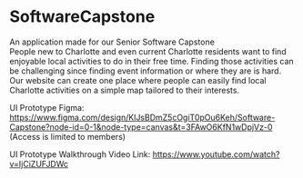 # SoftwareCapstone
An application made for our Senior Software Capstone  
People new to Charlotte and even current Charlotte residents want to find enjoyable local activities to do in their free time. Finding those activities can be challenging since finding event information or where they are is hard. Our website can create one place where people can easily find local Charlotte activities on a simple map tailored to their interests.

UI Prototype
Figma: https://www.figma.com/design/KlJsBDmZ5cOgiT0pOu6Keh/Software-Capstone?node-id=0-1&node-type=canvas&t=3FAwO6KfN1wDpjVz-0 (Access is limited to members)

UI Prototype Walkthrough Video Link:
https://www.youtube.com/watch?v=IjCiZUFJDWc

